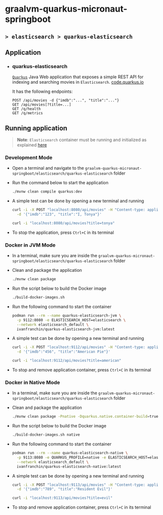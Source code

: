 # graalvm-quarkus-micronaut-springboot
## `> elasticsearch > quarkus-elasticsearch`

## Application

- ### quarkus-elasticsearch

  [`Quarkus`](https://quarkus.io/) Java Web application that exposes a simple REST API for indexing and searching movies in `Elasticsearch`. [code.quarkus.io](https://code.quarkus.io/?g=com.ivanfranchin&a=quarkus-elasticsearch&j=17&e=hibernate-validator&e=smallrye-health&e=elasticsearch-java-client&e=micrometer-registry-prometheus&e=rest-jackson)
  
  It has the following endpoints:
  ```text
  POST /api/movies -d {"imdb":"...", "title":"..."}
  GET /api/movies[?title=...]
  GET /q/health
  GET /q/metrics
  ```

## Running application

> **Note**: `Elasticsearch` container must be running and initialized as explained [here](https://github.com/ivangfr/graalvm-quarkus-micronaut-springboot/tree/master/elasticsearch#start-environment)

### Development Mode

- Open a terminal and navigate to the `graalvm-quarkus-micronaut-springboot/elasticsearch/quarkus-elasticsearch` folder

- Run the command below to start the application
  ```bash
  ./mvnw clean compile quarkus:dev
  ```

- A simple test can be done by opening a new terminal and running
  ```bash
  curl -i -X POST "localhost:8080/api/movies" -H "Content-type: application/json" \
    -d '{"imdb":"123", "title":"I, Tonya"}'
  
  curl -i "localhost:8080/api/movies?title=tonya"
  ```

- To stop the application, press `Ctrl+C` in its terminal

### Docker in JVM Mode

- In a terminal, make sure you are inside the `graalvm-quarkus-micronaut-springboot/elasticsearch/quarkus-elasticsearch` folder

- Clean and package the application
  ```bash
  ./mvnw clean package
  ```

- Run the script below to build the Docker image
  ```bash
  ./build-docker-images.sh
  ```

- Run the following command to start the container
  ```bash
  podman run --rm --name quarkus-elasticsearch-jvm \
    -p 9112:8080 -e ELASTICSEARCH_HOST=elasticsearch \
    --network elasticsearch_default \
    ivanfranchin/quarkus-elasticsearch-jvm:latest
  ```

- A simple test can be done by opening a new terminal and running
  ```bash
  curl -i -X POST "localhost:9112/api/movies" -H "Content-type: application/json" \
    -d '{"imdb":"456", "title":"American Pie"}'
  
  curl -i "localhost:9112/api/movies?title=american"
  ```

- To stop and remove application container, press `Ctrl+C` in its terminal

### Docker in Native Mode

- In a terminal, make sure you are inside the `graalvm-quarkus-micronaut-springboot/elasticsearch/quarkus-elasticsearch` folder

- Clean and package the application
  ```bash
  ./mvnw clean package -Pnative -Dquarkus.native.container-build=true
  ```

- Run the script below to build the Docker image
  ```bash
  ./build-docker-images.sh native
  ```

- Run the following command to start the container
  ```bash
  podman run --rm --name quarkus-elasticsearch-native \
    -p 9113:8080 -e QUARKUS_PROFILE=native -e ELASTICSEARCH_HOST=elasticsearch \
    --network elasticsearch_default \
    ivanfranchin/quarkus-elasticsearch-native:latest
  ```

- A simple test can be done by opening a new terminal and running
  ```bash
  curl -i -X POST "localhost:9113/api/movies" -H "Content-type: application/json" \
    -d '{"imdb":"789", "title":"Resident Evil"}'
  
  curl -i "localhost:9113/api/movies?title=evil"
  ```

- To stop and remove application container, press `Ctrl+C` in its terminal
